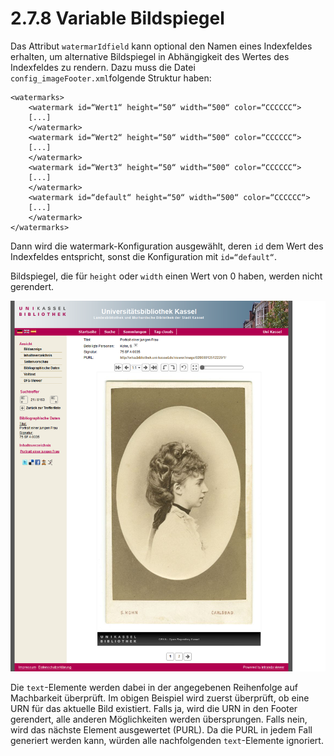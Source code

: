 # 2.7.8 Variable Bildspiegel

Das Attribut `watermarIdfield` kann optional den Namen eines Indexfeldes erhalten, um alternative Bildspiegel in Abhängigkeit des Wertes des Indexfeldes zu rendern. Dazu muss die Datei `config_imageFooter.xml`folgende Struktur haben:

```markup
<watermarks>
    <watermark id=“Wert1“ height=“50“ width=“500“ color=“CCCCCC“>
    [...]
    </watermark>
    <watermark id=“Wert2“ height=“50“ width=“500“ color=“CCCCCC“>
    [...]
    </watermark>
    <watermark id=“Wert3“ height=“50“ width=“500“ color=“CCCCCC“>
    [...]
    </watermark>
    <watermark id=“default“ height=“50“ width=“500“ color=“CCCCCC“>
    [...]
    </watermark>
</watermarks>
```

Dann wird die watermark-Konfiguration ausgewählt, deren `id` dem Wert des Indexfeldes entspricht, sonst die Konfiguration mit `id=“default“`.

Bildspiegel, die für `height` oder `width` einen Wert von 0 haben, werden nicht gerendert.

![](../../.gitbook/assets/bildspiegel.png)

Die `text`-Elemente werden dabei in der angegebenen Reihenfolge auf Machbarkeit überprüft. Im obigen Beispiel wird zuerst überprüft, ob eine URN für das aktuelle Bild existiert. Falls ja, wird die URN in den Footer gerendert, alle anderen Möglichkeiten werden übersprungen. Falls nein, wird das nächste Element ausgewertet \(PURL\). Da die PURL in jedem Fall generiert werden kann, würden alle nachfolgenden `text`-Elemente ignoriert.

